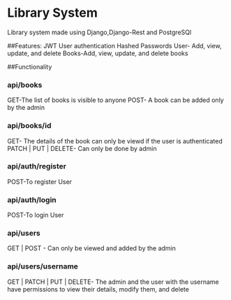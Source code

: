 # Library System
Library system made using Django,Django-Rest and PostgreSQl

##Features:
JWT User authentication
Hashed Passwords
User- Add, view, update, and delete
Books-Add, view, update, and delete books

##Functionality

### api/books
 GET-The list of books is visible to anyone
 POST- A book can be added only by the admin

### api/books/id
  GET- The details of the book can only be viewd if the user is authenticated
  PATCH | PUT | DELETE- Can only be done by admin

### api/auth/register
  POST-To register User

### api/auth/login
  POST-To login User

### api/users
  GET | POST - Can only be viewed and added by the admin

### api/users/username 
GET | PATCH | PUT | DELETE- The admin and the user with the username have permissions to view their details, modify them, and delete

